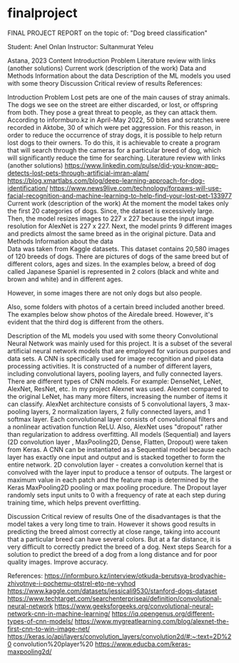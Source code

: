 # finalproject



FINAL PROJECT REPORT
on the topic of:
"Dog breed classification"




Student:
 Anel Onlan
Instructor: 
Sultanmurat Yeleu


Astana, 2023
Content
Introduction
Problem
Literature review with links (another solutions)
Current work (description of the work)
Data and Methods
Information about the data
Description of the ML models you used with some theory
Discussion
Critical review of results
References:











Introduction 
Problem 
Lost pets are one of the main causes of stray animals. The dogs we see on the street are either discarded, or lost, or offspring from both. They pose a great threat to people, as they can attack them. According to informburo.kz in April-May 2022, 50 bites and scratches were recorded in Aktobe, 30 of which were pet aggression. For this reason, in order to reduce the occurrence of stray dogs, it is possible to help return lost dogs to their owners. To do this, it is achievable to create a program that will search through the cameras for a particular breed of dog, which will significantly reduce the time for searching.
Literature review with links (another solutions) 
https://www.linkedin.com/pulse/did-you-know-app-detects-lost-pets-through-artificial-imran-alam/
https://blog.xmartlabs.com/blog/deep-learning-approach-for-dog-identification/
https://www.news9live.com/technology/forpaws-will-use-facial-recognition-and-machine-learning-to-help-find-your-lost-pet-133977
Current work (description of the work) 
At the moment the model takes only the first 20 categories of dogs. Since, the dataset is excessively large. Then, the model resizes images to 227 x 227 because the input image resolution for AlexNet is 227 x 227. Next, the model prints 9 different images and predicts almost the same breed as in the original picture.
Data and Methods
Information about the data  
Data was taken from Kaggle datasets. This dataset contains 20,580 images of 120 breeds of dogs. 
There are pictures of dogs of the same breed but of different colors, ages and sizes. In the examples below, a breed of dog called Japanese Spaniel is represented in 2 colors (black and white and brown and white) and in different ages.




However, in some images there are not only dogs but also people.


Also, some folders with photos of a certain breed included another breed. The examples below show photos of the Airedale breed. However, it's evident that the third dog is different from the others.









Description of the ML models you used with some theory 
	Convolutional Neural Network was mainly used for this project. It is a subset of the several artificial neural network models that are employed for various purposes and data sets. A CNN is specifically used for image recognition and pixel data processing activities. It is constructed of a number of different layers, including convolutional layers, pooling layers, and fully connected layers. There are different types of CNN models. For example: DenseNet, LeNet, AlexNet, ResNet, etc. In my project Alexnet was used. 
	Alexnet compared to the original LeNet, has many more filters, increasing the number of items it can classify. AlexNet architecture consists of 5 convolutional layers, 3 max-pooling layers, 2 normalization layers, 2 fully connected layers, and 1 softmax layer. Each convolutional layer consists of convolutional filters and a nonlinear activation function ReLU. Also, AlexNet uses "dropout" rather than regularization to address overfitting.
	All models (Sequential) and layers (2D convolution layer , MaxPooling2D, Dense, Flatten, Dropout) were taken from Keras. A CNN can be instantiated as a Sequential model because each layer has exactly one input and output and is stacked together to form the entire network. 
	2D convolution layer - creates a convolution kernel that is convolved with the layer input to produce a tensor of outputs.
	The largest or maximum value in each patch and the feature map is determined by the Keras MaxPooling2D pooling or max pooling procedure.
	The Dropout layer randomly sets input units to 0 with a frequency of rate at each step during training time, which helps prevent overfitting.





















Discussion
Critical review of results 
One of the disadvantages is that the model takes a very long time to train. However it shows good results in predicting the breed almost correctly at close range, taking into account that a particular breed can have several colors. But at a far distance, it is very difficult to correctly predict the breed of a dog.
Next steps 
Search for a solution to predict the breed of a dog from a long distance and for poor quality images. Improve accuracy.













References:
https://informburo.kz/interview/otkuda-berutsya-brodyachie-zhivotnye-i-pochemu-otstrel-eto-ne-vyhod
https://www.kaggle.com/datasets/jessicali9530/stanford-dogs-dataset
https://www.techtarget.com/searchenterpriseai/definition/convolutional-neural-network
https://www.geeksforgeeks.org/convolutional-neural-network-cnn-in-machine-learning/
https://iq.opengenus.org/different-types-of-cnn-models/
https://www.mygreatlearning.com/blog/alexnet-the-first-cnn-to-win-image-net/
https://keras.io/api/layers/convolution_layers/convolution2d/#:~:text=2D%20 convolution%20player%20
https://www.educba.com/keras-maxpooling2d/



